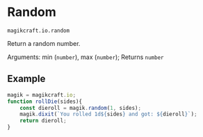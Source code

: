 # Random

`magikcraft.io.random`

Return a random number.

Arguments: min (`number`), max (`number`);
Returns `number`

## Example

```javascript
magik = magikcraft.io;
function rollDie(sides){
    const dieroll = magik.random(1, sides);
    magik.dixit(`You rolled 1d${sides} and got: ${dieroll}`);
    return dieroll;
}
```